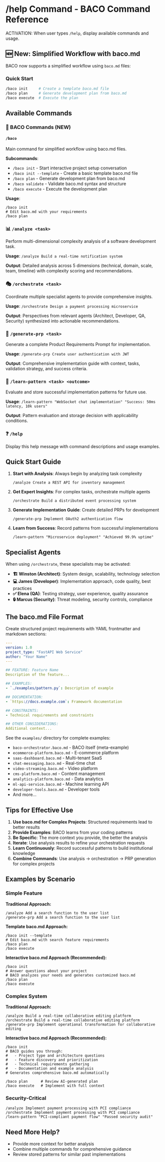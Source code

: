 # /help Command - BACO Command Reference

ACTIVATION: When user types `/help`, display available commands and usage.

## 🆕 New: Simplified Workflow with baco.md

BACO now supports a simplified workflow using `baco.md` files:

### Quick Start
```bash
/baco init     # Create a template baco.md file
/baco plan     # Generate development plan from baco.md
/baco execute  # Execute the plan
```

## Available Commands

### 📄 BACO Commands (NEW)
#### `/baco`
Main command for simplified workflow using baco.md files.

**Subcommands**:
- `/baco init` - Start interactive project setup conversation
- `/baco init --template` - Create a basic template baco.md file
- `/baco plan` - Generate development plan from baco.md
- `/baco validate` - Validate baco.md syntax and structure
- `/baco execute` - Execute the development plan

**Usage**: 
```
/baco init
# Edit baco.md with your requirements
/baco plan
```

### 📊 `/analyze <task>`
Perform multi-dimensional complexity analysis of a software development task.

**Usage**: `/analyze Build a real-time notification system`

**Output**: Detailed analysis across 5 dimensions (technical, domain, scale, team, timeline) with complexity scoring and recommendations.

### 🎭 `/orchestrate <task>`
Coordinate multiple specialist agents to provide comprehensive insights.

**Usage**: `/orchestrate Design a payment processing microservice`

**Output**: Perspectives from relevant agents (Architect, Developer, QA, Security) synthesized into actionable recommendations.

### 📝 `/generate-prp <task>`
Generate a complete Product Requirements Prompt for implementation.

**Usage**: `/generate-prp Create user authentication with JWT`

**Output**: Comprehensive implementation guide with context, tasks, validation strategy, and success criteria.

### 🧠 `/learn-pattern <task> <outcome>`
Evaluate and store successful implementation patterns for future use.

**Usage**: `/learn-pattern "WebSocket chat implementation" "Success: 50ms latency, 10k users"`

**Output**: Pattern evaluation and storage decision with applicability conditions.

### ❓ `/help`
Display this help message with command descriptions and usage examples.

## Quick Start Guide

1. **Start with Analysis**: Always begin by analyzing task complexity
   ```
   /analyze Create a REST API for inventory management
   ```

2. **Get Expert Insights**: For complex tasks, orchestrate multiple agents
   ```
   /orchestrate Build a distributed event processing system
   ```

3. **Generate Implementation Guide**: Create detailed PRPs for development
   ```
   /generate-prp Implement OAuth2 authentication flow
   ```

4. **Learn from Success**: Record patterns from successful implementations
   ```
   /learn-pattern "Microservice deployment" "Achieved 99.9% uptime"
   ```

## Specialist Agents

When using `/orchestrate`, these specialists may be activated:

- **🏗️ Winston (Architect)**: System design, scalability, technology selection
- **💻 James (Developer)**: Implementation approach, code quality, best practices
- **✅ Elena (QA)**: Testing strategy, user experience, quality assurance
- **🔒 Marcus (Security)**: Threat modeling, security controls, compliance

## The baco.md File Format

Create structured project requirements with YAML frontmatter and markdown sections:

```yaml
---
version: 1.0
project_type: "FastAPI Web Service"
author: "Your Name"
---

## FEATURE: Feature Name
Description of the feature...

## EXAMPLES:
- `./examples/pattern.py`: Description of example

## DOCUMENTATION:
- `https://docs.example.com`: Framework documentation

## CONSTRAINTS:
- Technical requirements and constraints

## OTHER CONSIDERATIONS:
Additional context...
```

See the `examples/` directory for complete examples:
- `baco-orchestrator.baco.md` - BACO itself (meta-example)
- `ecommerce-platform.baco.md` - E-commerce platform
- `saas-dashboard.baco.md` - Multi-tenant SaaS
- `chat-messaging.baco.md` - Real-time chat
- `video-streaming.baco.md` - Video platform
- `cms-platform.baco.md` - Content management
- `analytics-platform.baco.md` - Data analytics
- `ml-api-service.baco.md` - Machine learning API
- `developer-tools.baco.md` - Developer tools
- And more...

## Tips for Effective Use

1. **Use baco.md for Complex Projects**: Structured requirements lead to better results
2. **Provide Examples**: BACO learns from your coding patterns
3. **Be Specific**: The more context you provide, the better the analysis
4. **Iterate**: Use analysis results to refine your orchestration requests
5. **Learn Continuously**: Record successful patterns to build institutional knowledge
6. **Combine Commands**: Use analysis → orchestration → PRP generation for complex projects

## Examples by Scenario

### Simple Feature

**Traditional Approach:**
```
/analyze Add a search function to the user list
/generate-prp Add a search function to the user list
```

**Template baco.md Approach:**
```
/baco init --template
# Edit baco.md with search feature requirements
/baco plan
/baco execute
```

**Interactive baco.md Approach (Recommended):**
```
/baco init
# Answer questions about your project
# BACO analyzes your needs and generates customized baco.md
/baco plan
/baco execute
```

### Complex System

**Traditional Approach:**
```
/analyze Build a real-time collaborative editing platform
/orchestrate Build a real-time collaborative editing platform
/generate-prp Implement operational transformation for collaborative editing
```

**Interactive baco.md Approach (Recommended):**
```
/baco init
# BACO guides you through:
#   - Project type and architecture questions
#   - Feature discovery and prioritization
#   - Technical requirements gathering
#   - Documentation and example analysis
# Generates comprehensive baco.md automatically

/baco plan      # Review AI-generated plan
/baco execute   # Implement with full context
```

### Security-Critical
```
/analyze Implement payment processing with PCI compliance
/orchestrate Implement payment processing with PCI compliance
/learn-pattern "PCI-compliant payment flow" "Passed security audit"
```

## Need More Help?

- Provide more context for better analysis
- Combine multiple commands for comprehensive guidance
- Review stored patterns for similar past implementations
